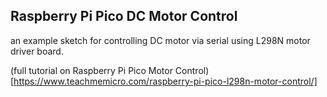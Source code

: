 ## Raspberry Pi Pico DC Motor Control

an example sketch for controlling DC motor via serial using L298N motor driver board.

(full tutorial on Raspberry Pi Pico Motor Control) [https://www.teachmemicro.com/raspberry-pi-pico-l298n-motor-control/]